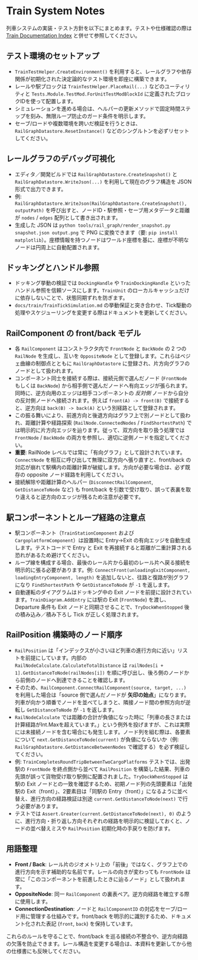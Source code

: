 # Train System Notes

列車システムの実装・テスト方針を以下にまとめます。テストや仕様確認の際は [Train Documentation Index](README.md) と併せて参照してください。

## テスト環境のセットアップ
- `TrainTestHelper.CreateEnvironment()` を利用すると、レールグラフや依存関係が初期化された決定論的なテスト環境を即座に構築できます。
- レールや駅ブロックは `TrainTestHelper.PlaceRail(...)` などのユーティリティと `Tests.Module.TestMod.ForUnitTestModBlockId` に定義されたブロックIDを使って配置します。
- シミュレーションを進める場合は、ヘルパーの更新メソッドで固定時間ステップを刻み、無限ループ防止のガード条件を明示します。
- セーブ/ロードや複数環境を跨いだ検証を行うときは、`RailGraphDatastore.ResetInstance()` などのシングルトンを必ずリセットしてください。

## レールグラフのデバッグ可視化
- エディタ／開発ビルドでは `RailGraphDatastore.CreateSnapshot()` と `RailGraphDatastore.WriteJson(...)` を利用して現在のグラフ構造を JSON 形式で出力できます。
- 例: `RailGraphDatastore.WriteJson(RailGraphDatastore.CreateSnapshot(), outputPath)` を呼び出すと、ノードID・駅参照・セーブ用メタデータと距離が `nodes` / `edges` 配列として書き出されます。
- 生成した JSON は `python tools/rail_graph/render_snapshot.py snapshot.json output.png` で PNG に変換できます（要: `pip install matplotlib`）。座標情報を持つノードはワールド座標を基に、座標が不明なノードは円周上に自動配置されます。

## ドッキングとハンドル参照
- ドッキング挙動の検証では `DockingHandle` や `TrainDockingHandle` といったハンドル参照を信頼ソースにします。`TrainUnit` のローカルキャッシュだけに依存しないことで、状態同期ずれを防ぎます。
- `docs/train/TrainTickSimulation.md` の挙動保証と突き合わせ、Tick駆動の処理やスケジューリングを変更する際はドキュメントを更新してください。

## RailComponent の front/back モデル
- 各 `RailComponent` はコンストラクタ内で `FrontNode` と `BackNode` の 2 つの `RailNode` を生成し、互いを `OppositeNode` として登録します。これらはベジェ曲線の制御点とともに `RailGraphDatastore` に登録され、片方向グラフのノードとして扱われます。
- コンポーネント同士を接続する際は、接続元側で選んだノード (`FrontNode` もしくは `BackNode`) から相手側で選んだノードへ有向エッジが張られます。同時に、逆方向用のエッジは相手コンポーネントの *反対側* ノードから自分の反対側ノードへ接続されます。例えば `front(A) -> front(B)` で接続すると、逆方向は `back(B) -> back(A)` という別経路として登録されます。
- この振る舞いにより、前進方向と後退方向はグラフ上で別ノードとして扱われ、距離計算や経路探索 (`RailNode.ConnectedNodes` / `FindShortestPath`) では明示的に片方向エッジを辿ります。従って、双方向を取り扱う処理では `FrontNode` / `BackNode` の両方を参照し、適切に逆側ノードを指定してください。
- **重要**: RailNode レベルでは常に「有向グラフ」として設計されています。`ConnectNode` を相互に呼び出して無理に双方向へ張り直すと、front/back の対応が崩れて駅構内の距離計算が破綻します。方向が必要な場合は、必ず既存の opposite ノード経路を利用してください。
- 接続解除や距離計算のヘルパー (`DisconnectRailComponent`, `GetDistanceToNode` など) も front/back を引数で受け取り、誤って表裏を取り違えると逆方向のエッジが残るため注意が必要です。

## 駅コンポーネントとループ経路の注意点
- 駅コンポーネント（`TrainStationComponent` および `CargoplatformComponent`）は設置時に Entry→Exit の有向エッジを自動生成します。テストコードで Entry と Exit を再接続すると距離が二重計算される恐れがあるため避けてください。
- ループ線を構成する場合、最後のレール片から最初のレール片へ戻る接続を明示的に張る必要があります。例: `ConnectFront(unloadingExitComponent, loadingEntryComponent, length)` を追加しないと、往路と復路が別グラフになり `FindShortestPath` や `GetDistanceToNode` が `-1` を返します。
- 自動運転のダイアグラムはドッキング中の Exit ノードを前提に設計されています。`TrainDiagram.AddEntry` には駅の Exit (`FrontNode`) を渡し、Departure 条件も Exit ノードと同期させることで、`TryDockWhenStopped` 後の積み込み／積み下ろし Tick が正しく処理されます。

## RailPosition 構築時のノード順序
- `RailPosition` は「インデックスが小さいほど列車の進行方向に近い」リストを前提にしています。内部の `RailNodeCalculate.CalculateTotalDistance` は `railNodes[i + 1].GetDistanceToNode(railNodes[i])` を順に呼び出し、後ろ側のノードから前側のノードへ到達できることを確認します。
- そのため、`RailComponent.ConnectRailComponent(source, target, ...)` を利用した場合は「source 側で選んだノードが **矢印の始点**」になります。列車が向かう順番でノードを並べてしまうと、隣接ノード間の参照方向が逆転し `GetDistanceToNode` が `-1` を返します。
- `RailNodeCalculate` では距離の合計が負値になった時に「列車の長さまたは計算経路がInt.Maxを超えています。」という例外を投げますが、これは実際には未接続ノードを含む場合にも発生します。ノード列を組む際は、各要素について `next.GetDistanceToNode(current)` が負値にならないか（例: `RailGraphDatastore.GetDistanceBetweenNodes` で確認する）を必ず検証してください。
- 例: `TrainCompletesRoundTripBetweenTwoCargoPlatforms` テストでは、出発駅の `FrontNode` を終点側から並べて `RailPosition` を構築した結果、列車の先頭が誤って貨物受け取り駅側に配置されました。`TryDockWhenStopped` は駅の Exit ノードとの一致を確認するため、初期ノード列の先頭要素は「出発駅の Exit（front）」、2要素目は「同駅の Entry（front）」になるように並べ替え、進行方向の経路検証は別途 `current.GetDistanceToNode(next)` で行う必要があります。
- テストでは `Assert.Greater(current.GetDistanceToNode(next), 0)` のように、進行方向・折り返し方向それぞれの経路を明示的に検証しておくと、ノードの並べ替えミスや `RailPosition` 初期化時の手戻りを防げます。

## 用語整理
- **Front / Back**: レール片のジオメトリ上の「前後」ではなく、グラフ上での進行方向を示す補助的な名前です。レールの向きが変わっても `FrontNode` は常に「このコンポーネントを前進したときに辿るノード」として扱われます。
- **OppositeNode**: 同一 `RailComponent` の裏表ペア。逆方向経路を確立する際に使用します。
- **ConnectionDestination**: ノードと `RailComponentID` の対応をセーブ/ロード用に管理する仕組みです。front/back を明示的に識別するため、ドキュメント化された表記 (`front`, `back`) を保持しています。

これらのルールを守ることで、front/back を巡る接続の不整合や、逆方向経路の欠落を防止できます。レール構造を変更する場合は、本資料を更新してから他の仕様書にも反映してください。
